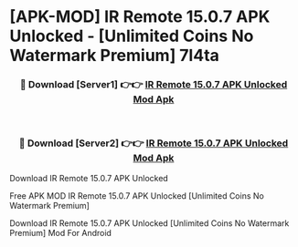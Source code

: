 # [APK-MOD] IR Remote 15.0.7 APK Unlocked - [Unlimited Coins No Watermark Premium] 7l4ta



<div align="center">
<h3>🔴 Download [Server1] 👉👉 <a href="https://momento.my/?title=IR_Remote_15.0.7_APK_Unlocked">IR Remote 15.0.7 APK Unlocked Mod Apk</a></h3><br>

<h3>🔴 Download [Server2] 👉👉 <a href="https://momento.my/?title=IR_Remote_15.0.7_APK_Unlocked">IR Remote 15.0.7 APK Unlocked Mod Apk</a></h3>
</div>



Download IR Remote 15.0.7 APK Unlocked 

Free APK MOD IR Remote 15.0.7 APK Unlocked [Unlimited Coins No Watermark Premium]

Download IR Remote 15.0.7 APK Unlocked [Unlimited Coins No Watermark Premium] Mod For Android
